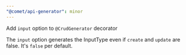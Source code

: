 ```yaml
---
"@comet/api-generator": minor
---
```


Add `input` option to `@CrudGenerator` decorator

The `input` option generates the InputType even if `create` and `update` are false.
It's `false` per default.
